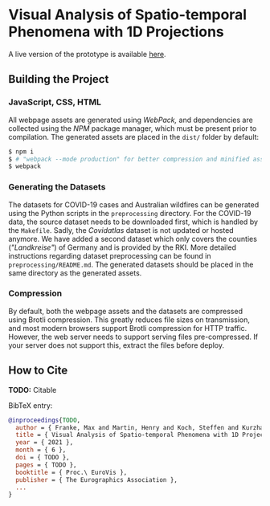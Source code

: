 # Visual Analysis of Spatio-temporal Phenomena with 1D Projections

A live version of the prototype is available [here](http://566a2c3d-1608-4879-9865-345003f9aabf.ma.bw-cloud-instance.org).

## Building the Project
### JavaScript, CSS, HTML

All webpage assets are generated using *WebPack,* and dependencies are collected using the *NPM* package manager, which must be present prior to compilation.
The generated assets are placed in the `dist/` folder by default:
``` sh
$ npm i
$ # "webpack --mode production" for better compression and minified assets
$ webpack
```


### Generating the Datasets

The datasets for COVID-19 cases and Australian wildfires can be generated using the Python scripts in the `preprocessing` directory.
For the COVID-19 data, the source dataset needs to be downloaded first, which is handled by the `Makefile`.
Sadly, the *Covidatlas* dataset is not updated or hosted anymore.
We have added a second dataset which only covers the counties (*"Landkreise"*) of Germany and is provided by the RKI.
More detailed instructions regarding dataset preprocessing can be found in `preprocessing/README.md`.
The generated datasets should be placed in the same directory as the generated assets.


### Compression

By default, both the webpage assets and the datasets are compressed using Brotli compression.
This greatly reduces file sizes on transmission, and most modern browsers support Brotli compression for HTTP traffic.
However, the web server needs to support serving files pre-compressed.
If your server does not support this, extract the files before deploy.


## How to Cite

**TODO:** Citable

BibTeX entry:
``` bibtex
@inproceedings{TODO,
  author = { Franke, Max and Martin, Henry and Koch, Steffen and Kurzhals, Kuno },
  title = { Visual Analysis of Spatio-temporal Phenomena with 1D Projections },
  year = { 2021 },
  month = { 6 },
  doi = { TODO },
  pages = { TODO },
  booktitle = { Proc.\ EuroVis },
  publisher = { The Eurographics Association },
  ...
}
```
